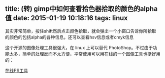 ﻿title: (转) gimp中如何查看拾色器拾取的颜色的alpha值
date: 2015-01-19 10:18:16
tags: linux
---

其实非常简单，按住shift然后点击颜色拾取，就会弹出一个小窗口告诉你所拾取的颜色的包括alpha的各种信息。还可以查看hsv信息或者cmyk信息

这个开源的图像处理工具很强大，在 linux 上可以替代 PhotoShop。不过由于功能太多，简单的处理反而不太方便，平常使用可以用在线的一个图像工具也挺好用的：

[在线PS工具](http://apps.pixlr.com/editor/ "在线PS工具")

